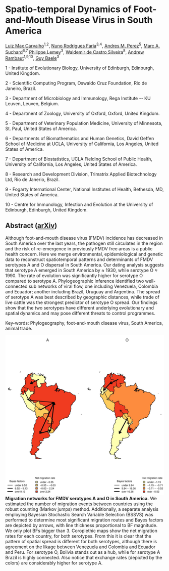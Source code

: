 Spatio-temporal Dynamics of Foot-and-Mouth Disease Virus in South America
============

[Luiz Max Carvalho](http://lmfcarvalho.org/about/)<sup>1,2</sup>,
[Nuno Rodrigues Faria](http://evolve.zoo.ox.ac.uk/Evolve/Nuno_Faria.html)<sup>3,4</sup>,
[Andres M. Perez](http://www.cvm.umn.edu/vpm/faculty/andresperez/home.html)<sup>5</sup>,
[Marc A. Suchard](http://faculty.biomath.ucla.edu/msuchard/)<sup>6,7</sup>
[Philippe Lemey](https://rega.kuleuven.be/cev/ecv/lab-members/PhilippeLemey.html)<sup>3</sup>,
[Waldemir de Castro Silveira](https://www.researchgate.net/profile/Waldemir_Silveira2)<sup>8</sup>,
[Andrew Rambaut](http://tree.bio.ed.ac.uk/people/arambaut/)<sup>1,9,10</sup>,
[Guy Baele](https://rega.kuleuven.be/cev/ecv/lab-members/GuyBaele.html)<sup>3</sup>

1 - Institute of Evolutionary Biology, University of Edinburgh, Edinburgh, United Kingdom.

2 - Scientific Computing Program, Oswaldo Cruz Foundation, Rio de Janeiro, Brazil.

3 - Department of Microbiology and Immunology, Rega Institute -- KU Leuven, Leuven, Belgium.

4 - Department of Zoology, University of Oxford, Oxford, United Kingdom.

5 - Department of Veterinary Population Medicine, University of Minnesota, St. Paul, United States of America.

6 - Departments of Biomathematics and Human Genetics, David Geffen School of Medicine at UCLA, University of California, Los Angeles,  United States of America.

7 - Department of Biostatistics, UCLA Fielding School of Public Health, University of California, Los Angeles,  United States of America.

8 - Research and Development Division, Trimatrix Applied Biotechnology Ltd, Rio de Janerio, Brazil.

9 - Fogarty International Center, National Institutes of Health, Bethesda, MD, United States of America.

10 - Centre for Immunology, Infection and Evolution at the University of Edinburgh, Edinburgh, United Kingdom.

## Abstract ([arXiv](http://arxiv.org/abs/1505.01105))

Although foot-and-mouth disease virus (FMDV) incidence has decreased in South America over the last years, the pathogen still circulates in the region and the risk of re-emergence in previously FMDV free areas is a public health concern. Here we merge environmental, epidemiological and genetic data to reconstruct spatiotemporal patterns and determinants of FMDV serotypes A and O dispersal in South America.
Our dating analysis suggests that serotype A emerged in South America by ≈ 1930, while serotype O ≈ 1990.
The rate of evolution was significantly higher for serotype O compared to serotype A.
Phylogeographic inference identified two well-connected sub networks of viral flow, one including Venezuela, Colombia and Ecuador; another including Brazil, Uruguay and Argentina.
The spread of serotype A was best described by geographic distances, while trade of live cattle was the strongest predictor of serotype O spread. Our findings show that the two serotypes have different underlying evolutionary and spatial dynamics and may pose different threats to control programmes.

Key-words: Phylogeography, foot-and-mouth disease virus, South America, animal trade.

![](/FIGURES/PLOTS/MJandBFs.jpg)
**Migration networks for FMDV serotypes A and O in South America.**
We estimated the number of migration events between countries using the robust counting (Markov jumps) method.
Additionally, a separate analysis employing Bayesian Stochastic Search Variable Selection (BSSVS) was performed to determine most significant migration routes and Bayes factors are depicted by arrows, with line thickness proportional to BF magnitude.
We only plot BFs bigger than 3.
Coroplethic maps show the net migration rates for each country, for both serotypes.
From this it is clear that the pattern of spatial spread is different for both serotypes, although there is agreement on the likage between Venezuela and Colombia and Ecuador and Peru.
For serotype O, Bolivia stands out as a hub, while for serotype A Brazil is highly connected. Also notice that exchange rates (depicted by the colors) are considerably higher for serotype A.
